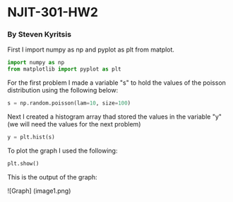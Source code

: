 # NJIT-301-HW2
<h3> By Steven Kyritsis </h3>

First I import numpy as np and pyplot as plt from matplot.


```python
import numpy as np
from matplotlib import pyplot as plt
```

For the first problem I made a variable "s" to hold the values of the poisson distribution using the following below:
```python
s = np.random.poisson(lam=10, size=100)
```

Next I created a histogram array thad stored the values in the variable "y"(we will need the values for the next problem)

```python
y = plt.hist(s)
```

To plot the graph I used the following:
```python
plt.show()
```

<p>This is the output of the graph:<br></p>

![Graph]
(image1.png)

